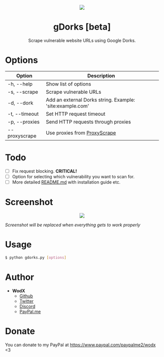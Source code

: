<p align="center">
    <img src="https://raw.githubusercontent.com/WodxTV/gDorks/master/images/logo.png">
</p>
<h1 align="center">gDorks [beta]</h1>
<p align="center">Scrape vulnerable website URLs using Google Dorks.</p>

# Options
Option | Description
-------|------------
-h, --help | Show list of options
-s, --scrape | Scrape vulnerable URLs
-d, --dork | Add an external Dorks string. Example: 'site:example.com'
-t, --timeout | Set HTTP request timeout
-p, --proxies | Send HTTP requests through proxies
--proxyscrape | Use proxies from [ProxyScrape](https://proxyscrape.com/)

# Todo
- [ ] Fix request blocking. **CRITICAL!**
- [ ] Option for selecting which vulnerability you want to scan for.
- [ ] More detailed [README.md](README.md) with installation guide etc.

# Screenshot
<p align="center">
    <img src="https://raw.githubusercontent.com/WodxTV/gDorks/master/images/screenshot.png">
</p>

_Screenshot will be replaced when everything gets to work properly_

# Usage
```bash
$ python gdorks.py [options]
```

# Author
- **WodX**
    - [Github](https://github.com/WodXTV)
    - [Twitter](https://twitter.com/wodsex)
    - [Discord](https://profiles.pw/profile/621044372951269417)
    - [PayPal.me](https://www.paypal.com/paypalme2/wodx)

# Donate
You can donate to my PayPal at https://www.paypal.com/paypalme2/wodx <3